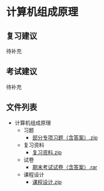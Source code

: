 # 计算机组成原理

## 复习建议

待补充

## 考试建议

待补充

## 文件列表

- 计算机组成原理
    - 习题
        - [部分专项习题（含答案）.zip](https://github.com/OpenWyu/wyu-courses-lib/raw/master/计算机组成原理/习题/部分专项习题（含答案）.zip)
    - 复习资料
        - [复习资料.zip](https://github.com/OpenWyu/wyu-courses-lib/raw/master/计算机组成原理/复习资料/复习资料.zip)
    - 试卷
        - [期末考试试卷（含答案）.rar](https://github.com/OpenWyu/wyu-courses-lib/raw/master/计算机组成原理/试卷/期末考试试卷（含答案）.rar)
    - 课程设计
        - [课程设计.zip](https://github.com/OpenWyu/wyu-courses-lib/raw/master/计算机组成原理/课程设计/课程设计.zip)
